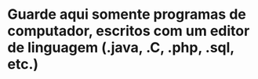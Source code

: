 # Guarde aqui somente programas de computador, escritos com um editor de linguagem (.java, .C, .php, .sql, etc.)
